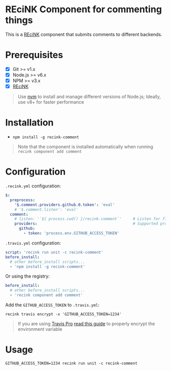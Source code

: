 REciNK Component for commenting things
======================================

This is a [REciNK](https://github.com/MitocGroup/recink) component that submits comments to different backends.

# Prerequisites

- [x] Git >= v1.x
- [x] Node.js >= v6.x
- [x] NPM >= v3.x
- [x] [REciNK](https://github.com/MitocGroup/recink#installation)

> Use [nvm](https://github.com/creationix/nvm#installation) to install and
manage different versions of Node.js; Ideally, use v8+ for faster performance


# Installation

- `npm install -g recink-comment`

> Note that the component is installed automatically when running `recink component add comment`


# Configuration

`.recink.yml` configuration:

```yaml
$:
  preprocess:
    '$.comment.providers.github.0.token': 'eval'
    # '$.comment.listen': 'eval'
  comment:
    # listen: '`${ process.cwd() }/recink.comment`'     # Listen for file input (including initial content; think "tail -f")
    providers:                                          # Supported providers: github
      github:
        - token: 'process.env.GITHUB_ACCESS_TOKEN'
```

`.travis.yml` configuration:

```yaml
script: 'recink run unit -c recink-comment'  
before_install:
  # other before_install scripts...
  - 'npm install -g recink-comment'
```

Or using the registry: 

```yaml
before_install:
  # other before_install scripts...
  - 'recink component add comment'
```

Add the `GITHUB_ACCESS_TOKEN` to `.travis.yml`:

```
recink travis encrypt -x 'GITHUB_ACCESS_TOKEN=1234'
```

> If you are using [Travis Pro](https://travis-ci.com/) [read this guide](https://github.com/MitocGroup/recink/blob/master/docs/guide.md#configuring-github-project) to properly encrypt the environment variable


# Usage

```
GITHUB_ACCESS_TOKEN=1234 recink run unit -c recink-comment
```
